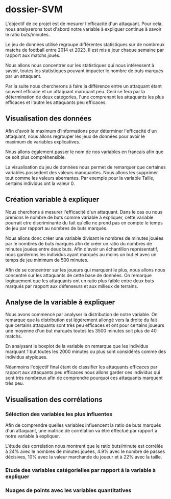 # dossier-SVM
L'objectif de ce projet est de mesurer l'efficacité d'un attaquant. Pour cela, nous analyserons tout d'abord notre variable à expliquer continue à savoir le ratio buts/minutes.

Le jeu de données utilisé regroupe différentes statistiques sur de nombreux matchs de football entre 2014 et 2023. Il est mis à jour chaque semaine par rapport aux matchs joués. 

Nous allons nous concentrer sur les statistiques qui nous intéressent à savoir, toutes les statistiques pouvant impacter le nombre de buts marqués par un attaquant.

Par la suite nous chercherons à faire la différence entre un attaquant étant souvent efficace et un attaquant marquant peu. Ceci se fera par la détermination de deux catégories, l'une comprenant les attaquants les plus efficaces et l'autre les attaquants peu efficaces.

## Visualisation des données

Afin d'avoir le maximum d'informations pour déterminer l'efficacité d'un attaquant, nous allons regrouper les jeux de données pour avoir le maximum de variables explicatives.

Nous allons également passer le nom de nos variables en francais afin que ce soit plus compréhensible.

La visualisation du jeu de données nous permet de remarquer que certaines variables possèdent des valeurs manquantes. Nous allons les supprimer tout comme les valeurs aberrantes. Par exemple pour la variable Taille, certains individus ont la valeur 0.

## Création variable à expliquer

Nous cherchons à mesurer l'efficacité d'un attaquant. Dans le cas ou nous prenions le nombre de buts comme variable à expliquer, cette variable pourrait etre discriminante du fait qu'elle ne prend pas en compte le temps de jeu par rapport au nombres de buts marqués.

Nous allons donc créer une variable divisant le nombres de minutes jouées par le nombres de buts marqués afin de créer un ratio du nombres de minutes jouées entre deux buts. Afin d'avoir un échantillon représentatif, nous garderons les individus ayant marqués au moins un but et avec un temps de jeu minimum de 500 minutes.

Afin de se concentrer sur les joueurs qui marquent le plus, nous allons nous concentré sur les attaquants de cette base de données. On remarque logiquement que les attaquants ont un ratio plus faible entre deux buts marqués par rapport aux défenseurs et aux milieux de terrains.

## Analyse de la variable à expliquer

Nous avons commencé par analyser la distribution de notre variable. 
On remarque que la distribution est légèrement allongé vers la droite du fait que certains attaquants sont très peu efficaces et ont pour certains joueurs une moyenne d'un but marqués toutes les 3500 minutes soit plus de 40 matchs.

En analysant le boxplot de la variable on remarque que les individus marquant 1 but toutes les 2000 minutes ou plus sont considérés comme des individus atypiques.

Néanmoins l'objectif final étant de classifier les attaquants efficaces par rapport aux attaquants peu efficaces nous allons garder ces individus qui sont très nombreux afin de comprendre pourquoi ces attaquants marquent très peu.


## Visualisation des corrélations

### Séléction des variables les plus influentes

Afin de comprendre quelles variables influencent la ratio de buts marqués d'un attaquant, une matrice de corrélation va être effectué par rapport à notre variable à expliquer.

L'étude des corrélation nous montrent que le ratio buts/minute est corrélée à 24% avec le nombres de minutes jouées, 4.9% avec le nombre de passes décisives, 10% avec la valeur marchande du joueur et à 22% avec la taille.

### Etude des variables catégorielles par rapport à la variable à expliquer



### Nuages de points avec les variables quantitatives
